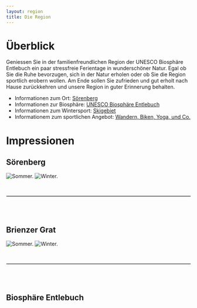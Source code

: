 ```yaml
---
layout: region
title: Die Region
---
```


# Überblick

Geniessen Sie in der familienfreundlichen Region der UNESCO Biosphäre Entlebuch ein paar stressfreie Ferientage in wunderschöner Natur. 
Egal ob Sie die Ruhe bevorzugen, sich in der Natur erholen oder ob Sie die Region sportlich erobern wollen.
Am Ende sollen Sie zufrieden und gut erholt nach Hause zurückkehren und unsere Region in guter Erinnerung behalten.

- Informationen zum Ort: [Sörenberg](https://www.soerenberg.ch/de/)
- Informationen zur Biosphäre: [UNESCO Biosphäre Entlebuch](https://www.biosphaere.ch/de/)
- Informationen zum Wintersport: [Skigebiet](https://www.soerenberg.ch/de/aktuell/news-bergbahnen/)
- Informationem zum sportlichen Angebot: [Wandern, Biken, Yoga, und Co.](https://www.soerenberg.ch/de/sommer/sport/)


# Impressionen

## Sörenberg

![Sommer.](https://raw.githubusercontent.com/ferienwohnung-flueehuetten-soerenberg/ferienwohnung-flueehuetten-soerenberg.github.io/master/assets/images/banners/soerenberg-round.png)
![Winter.](https://raw.githubusercontent.com/ferienwohnung-flueehuetten-soerenberg/ferienwohnung-flueehuetten-soerenberg.github.io/master/assets/images/banners/winterlandschaft-round.png)

<br>
<hr style="border:.5px solid lightgray"> <br>
<br>

## Brienzer Grat

![Sommer.](https://raw.githubusercontent.com/ferienwohnung-flueehuetten-soerenberg/ferienwohnung-flueehuetten-soerenberg.github.io/master/assets/images/banners/brienzer-grat-round.png)
![Winter.](https://raw.githubusercontent.com/ferienwohnung-flueehuetten-soerenberg/ferienwohnung-flueehuetten-soerenberg.github.io/master/assets/images/banners/rothorn-round.png)

<br>
<hr style="border:.5px solid lightgray"> <br>
<br>

## Biosphäre Entlebuch

<br>

